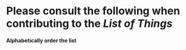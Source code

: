 # Please consult the following when contributing to the ___List of Things___

#### Alphabetically order the list

